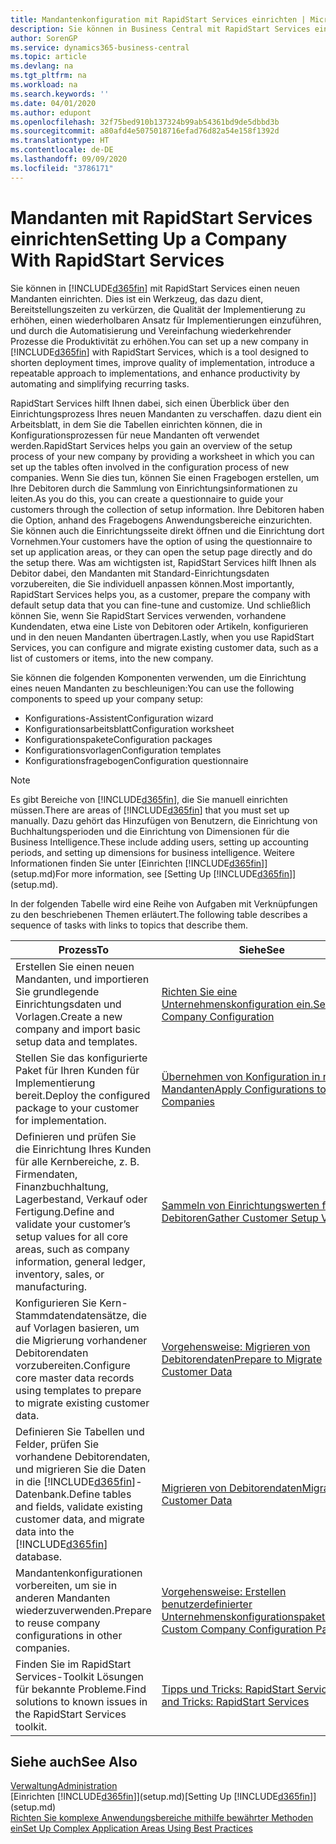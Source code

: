 ```yaml
---
title: Mandantenkonfiguration mit RapidStart Services einrichten | Microsoft Docs
description: Sie können in Business Central mit RapidStart Services einen neuen Mandanten einrichten, einem Werkzeug, das dazu dient, Bereitstellungszeiten zu verkürzen, die Qualität der Implementierung zu erhöhen, einen wiederholbaren Ansatz für Implementierungen einzuführen und durch die Automatisierung und Vereinfachung wiederkehrender Prozesse die Produktivität zu erhöhen.
author: SorenGP
ms.service: dynamics365-business-central
ms.topic: article
ms.devlang: na
ms.tgt_pltfrm: na
ms.workload: na
ms.search.keywords: ''
ms.date: 04/01/2020
ms.author: edupont
ms.openlocfilehash: 32f75bed910b137324b99ab54361bd9de5dbbd3b
ms.sourcegitcommit: a80afd4e5075018716efad76d82a54e158f1392d
ms.translationtype: HT
ms.contentlocale: de-DE
ms.lasthandoff: 09/09/2020
ms.locfileid: "3786171"
---
```

# <a name="setting-up-a-company-with-rapidstart-services"></a><span data-ttu-id="c1f7c-103">Mandanten mit RapidStart Services einrichten</span><span class="sxs-lookup"><span data-stu-id="c1f7c-103">Setting Up a Company With RapidStart Services</span></span>
<span data-ttu-id="c1f7c-104">Sie können in [!INCLUDE[d365fin](includes/d365fin_md.md)] mit RapidStart Services einen neuen Mandanten einrichten. Dies ist ein Werkzeug, das dazu dient, Bereitstellungszeiten zu verkürzen, die Qualität der Implementierung zu erhöhen, einen wiederholbaren Ansatz für Implementierungen einzuführen, und durch die Automatisierung und Vereinfachung wiederkehrender Prozesse die Produktivität zu erhöhen.</span><span class="sxs-lookup"><span data-stu-id="c1f7c-104">You can set up a new company in [!INCLUDE[d365fin](includes/d365fin_md.md)] with RapidStart Services, which is a tool designed to shorten deployment times, improve quality of implementation, introduce a repeatable approach to implementations, and enhance productivity by automating and simplifying recurring tasks.</span></span>  

<span data-ttu-id="c1f7c-105">RapidStart Services hilft Ihnen dabei, sich einen Überblick über den Einrichtungsprozess Ihres neuen Mandanten zu verschaffen. dazu dient ein Arbeitsblatt, in dem Sie die Tabellen einrichten können, die in Konfigurationsprozessen für neue Mandanten oft verwendet werden.</span><span class="sxs-lookup"><span data-stu-id="c1f7c-105">RapidStart Services helps you gain an overview of the setup process of your new company by providing a worksheet in which you can set up the tables often involved in the configuration process of new companies.</span></span> <span data-ttu-id="c1f7c-106">Wenn Sie dies tun, können Sie einen Fragebogen erstellen, um Ihre Debitoren durch die Sammlung von Einrichtungsinformationen zu leiten.</span><span class="sxs-lookup"><span data-stu-id="c1f7c-106">As you do this, you can create a questionnaire to guide your customers through the collection of setup information.</span></span> <span data-ttu-id="c1f7c-107">Ihre Debitoren haben die Option, anhand des Fragebogens Anwendungsbereiche einzurichten. Sie können auch die Einrichtungsseite direkt öffnen und die Einrichtung dort Vornehmen.</span><span class="sxs-lookup"><span data-stu-id="c1f7c-107">Your customers have the option of using the questionnaire to set up application areas, or they can open the setup page directly and do the setup there.</span></span> <span data-ttu-id="c1f7c-108">Was am wichtigsten ist, RapidStart Services hilft Ihnen als Debitor dabei, den Mandanten mit Standard-Einrichtungsdaten vorzubereiten, die Sie individuell anpassen können.</span><span class="sxs-lookup"><span data-stu-id="c1f7c-108">Most importantly, RapidStart Services helps you, as a customer, prepare the company with default setup data that you can fine-tune and customize.</span></span> <span data-ttu-id="c1f7c-109">Und schließlich können Sie, wenn Sie RapidStart Services verwenden, vorhandene Kundendaten, etwa eine Liste von Debitoren oder Artikeln, konfigurieren und in den neuen Mandanten übertragen.</span><span class="sxs-lookup"><span data-stu-id="c1f7c-109">Lastly, when you use RapidStart Services, you can configure and migrate existing customer data, such as a list of customers or items, into the new company.</span></span>

<span data-ttu-id="c1f7c-110">Sie können die folgenden Komponenten verwenden, um die Einrichtung eines neuen Mandanten zu beschleunigen:</span><span class="sxs-lookup"><span data-stu-id="c1f7c-110">You can use the following components to speed up your company setup:</span></span>  

-   <span data-ttu-id="c1f7c-111">Konfigurations-Assistent</span><span class="sxs-lookup"><span data-stu-id="c1f7c-111">Configuration wizard</span></span>  
-   <span data-ttu-id="c1f7c-112">Konfigurationsarbeitsblatt</span><span class="sxs-lookup"><span data-stu-id="c1f7c-112">Configuration worksheet</span></span>  
-   <span data-ttu-id="c1f7c-113">Konfigurationspakete</span><span class="sxs-lookup"><span data-stu-id="c1f7c-113">Configuration packages</span></span>  
-   <span data-ttu-id="c1f7c-114">Konfigurationsvorlagen</span><span class="sxs-lookup"><span data-stu-id="c1f7c-114">Configuration templates</span></span>  
-   <span data-ttu-id="c1f7c-115">Konfigurationsfragebogen</span><span class="sxs-lookup"><span data-stu-id="c1f7c-115">Configuration questionnaire</span></span>  

> [!Note]  
>  <span data-ttu-id="c1f7c-116">Es gibt Bereiche von [!INCLUDE[d365fin](includes/d365fin_md.md)], die Sie manuell einrichten müssen.</span><span class="sxs-lookup"><span data-stu-id="c1f7c-116">There are areas of [!INCLUDE[d365fin](includes/d365fin_md.md)] that you must set up manually.</span></span> <span data-ttu-id="c1f7c-117">Dazu gehört das Hinzufügen von Benutzern, die Einrichtung von Buchhaltungsperioden und die Einrichtung von Dimensionen für die Business Intelligence.</span><span class="sxs-lookup"><span data-stu-id="c1f7c-117">These include adding users, setting up accounting periods, and setting up dimensions for business intelligence.</span></span> <span data-ttu-id="c1f7c-118">Weitere Informationen finden Sie unter [Einrichten [!INCLUDE[d365fin](includes/d365fin_md.md)]](setup.md)</span><span class="sxs-lookup"><span data-stu-id="c1f7c-118">For more information, see [Setting Up [!INCLUDE[d365fin](includes/d365fin_md.md)]](setup.md).</span></span>

 <span data-ttu-id="c1f7c-119">In der folgenden Tabelle wird eine Reihe von Aufgaben mit Verknüpfungen zu den beschriebenen Themen erläutert.</span><span class="sxs-lookup"><span data-stu-id="c1f7c-119">The following table describes a sequence of tasks with links to topics that describe them.</span></span>

|<span data-ttu-id="c1f7c-120">**Prozess**</span><span class="sxs-lookup"><span data-stu-id="c1f7c-120">**To**</span></span>|<span data-ttu-id="c1f7c-121">**Siehe**</span><span class="sxs-lookup"><span data-stu-id="c1f7c-121">**See**</span></span>|  
|------------|-------------|  
|<span data-ttu-id="c1f7c-122">Erstellen Sie einen neuen Mandanten, und importieren Sie grundlegende Einrichtungsdaten und Vorlagen.</span><span class="sxs-lookup"><span data-stu-id="c1f7c-122">Create a new company and import basic setup data and templates.</span></span>|[<span data-ttu-id="c1f7c-123">Richten Sie eine Unternehmenskonfiguration ein.</span><span class="sxs-lookup"><span data-stu-id="c1f7c-123">Set Up Company Configuration</span></span>](admin-set-up-company-configuration.md)|  
|<span data-ttu-id="c1f7c-124">Stellen Sie das konfigurierte Paket für Ihren Kunden für Implementierung bereit.</span><span class="sxs-lookup"><span data-stu-id="c1f7c-124">Deploy the configured package to your customer for implementation.</span></span>|[<span data-ttu-id="c1f7c-125">Übernehmen von Konfiguration in neue Mandanten</span><span class="sxs-lookup"><span data-stu-id="c1f7c-125">Apply Configurations to New Companies</span></span>](admin-apply-configuration-to-new-companies.md)|
|<span data-ttu-id="c1f7c-126">Definieren und prüfen Sie die Einrichtung Ihres Kunden für alle Kernbereiche, z. B. Firmendaten, Finanzbuchhaltung, Lagerbestand, Verkauf oder Fertigung.</span><span class="sxs-lookup"><span data-stu-id="c1f7c-126">Define and validate your customer’s setup values for all core areas, such as company information, general ledger, inventory, sales, or manufacturing.</span></span>|[<span data-ttu-id="c1f7c-127">Sammeln von Einrichtungswerten für Debitoren</span><span class="sxs-lookup"><span data-stu-id="c1f7c-127">Gather Customer Setup Values</span></span>](admin-gather-customer-setup-values.md)|  
|<span data-ttu-id="c1f7c-128">Konfigurieren Sie Kern-Stammdatendatensätze, die auf Vorlagen basieren, um die Migrierung vorhandener Debitorendaten vorzubereiten.</span><span class="sxs-lookup"><span data-stu-id="c1f7c-128">Configure core master data records using templates to prepare to migrate existing customer data.</span></span>|[<span data-ttu-id="c1f7c-129">Vorgehensweise: Migrieren von Debitorendaten</span><span class="sxs-lookup"><span data-stu-id="c1f7c-129">Prepare to Migrate Customer Data</span></span>](admin-use-templates-to-prepare-customer-data-for-migration.md)|  
|<span data-ttu-id="c1f7c-130">Definieren Sie Tabellen und Felder, prüfen Sie vorhandene Debitorendaten, und migrieren Sie die Daten in die [!INCLUDE[d365fin](includes/d365fin_md.md)]-Datenbank.</span><span class="sxs-lookup"><span data-stu-id="c1f7c-130">Define tables and fields, validate existing customer data, and migrate data into the [!INCLUDE[d365fin](includes/d365fin_md.md)] database.</span></span>|[<span data-ttu-id="c1f7c-131">Migrieren von Debitorendaten</span><span class="sxs-lookup"><span data-stu-id="c1f7c-131">Migrate Customer Data</span></span>](admin-migrate-customer-data.md)|
|<span data-ttu-id="c1f7c-132">Mandantenkonfigurationen vorbereiten, um sie in anderen Mandanten wiederzuverwenden.</span><span class="sxs-lookup"><span data-stu-id="c1f7c-132">Prepare to reuse company configurations in other companies.</span></span>|[<span data-ttu-id="c1f7c-133">Vorgehensweise: Erstellen benutzerdefinierter Unternehmenskonfigurationspakete</span><span class="sxs-lookup"><span data-stu-id="c1f7c-133">Create Custom Company Configuration Packages</span></span>](admin-how-to-create-custom-company-configuration-packages.md)|
|<span data-ttu-id="c1f7c-134">Finden Sie im RapidStart Services-Toolkit Lösungen für bekannte Probleme.</span><span class="sxs-lookup"><span data-stu-id="c1f7c-134">Find solutions to known issues in the RapidStart Services toolkit.</span></span>|[<span data-ttu-id="c1f7c-135">Tipps und Tricks: RapidStart Services</span><span class="sxs-lookup"><span data-stu-id="c1f7c-135">Tips and Tricks: RapidStart Services</span></span>](admin-tips-and-tricks-rapidstart-services.md)|  

## <a name="see-also"></a><span data-ttu-id="c1f7c-136">Siehe auch</span><span class="sxs-lookup"><span data-stu-id="c1f7c-136">See Also</span></span>  
[<span data-ttu-id="c1f7c-137">Verwaltung</span><span class="sxs-lookup"><span data-stu-id="c1f7c-137">Administration</span></span>](admin-setup-and-administration.md)  
<span data-ttu-id="c1f7c-138">[Einrichten [!INCLUDE[d365fin](includes/d365fin_md.md)]](setup.md)</span><span class="sxs-lookup"><span data-stu-id="c1f7c-138">[Setting Up [!INCLUDE[d365fin](includes/d365fin_md.md)]](setup.md)</span></span>  
[<span data-ttu-id="c1f7c-139">Richten Sie komplexe Anwendungsbereiche mithilfe bewährter Methoden ein</span><span class="sxs-lookup"><span data-stu-id="c1f7c-139">Set Up Complex Application Areas Using Best Practices</span></span>](set-up-complex-application-areas-using-best-practices.md)   
